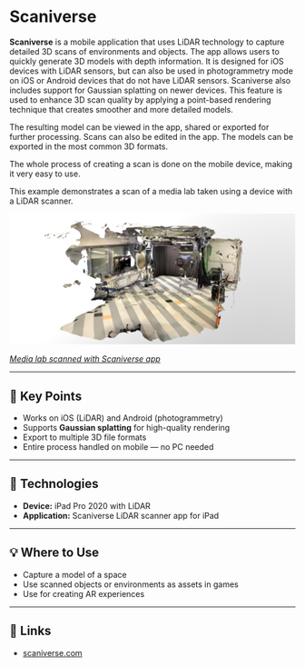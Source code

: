 # Scaniverse

**Scaniverse** is a mobile application that uses LiDAR technology to capture detailed 3D scans of environments and objects. The app allows users to quickly generate 3D models with depth information. It is designed for iOS devices with LiDAR sensors, but can also be used in photogrammetry mode on iOS or Android devices that do not have LiDAR sensors. Scaniverse also includes support for Gaussian splatting on newer devices. This feature is used to enhance 3D scan quality by applying a point-based rendering technique that creates smoother and more detailed models.

The resulting model can be viewed in the app, shared or exported for further processing. Scans can also be edited in the app. The models can be exported in the most common 3D formats.

The whole process of creating a scan is done on the mobile device, making it very easy to use.

This example demonstrates a scan of a media lab taken using a device with a LiDAR scanner.

[![Scaniverse](../../images/scaniverse.PNG)](https://sketchfab.com/3d-models/scaniverse-medialab-7dd270dd046c4f6799ac96126b6566fc/embed)

_[Media lab scanned with Scaniverse app](https://sketchfab.com/3d-models/scaniverse-medialab-7dd270dd046c4f6799ac96126b6566fc/embed)_

---

## 🔑 Key Points

- Works on iOS (LiDAR) and Android (photogrammetry)
- Supports **Gaussian splatting** for high-quality rendering
- Export to multiple 3D file formats
- Entire process handled on mobile — no PC needed

---

## 🧰 Technologies

- **Device:** iPad Pro 2020 with LiDAR
- **Application:** Scaniverse LiDAR scanner app for iPad

---

## 💡 Where to Use

- Capture a model of a space
- Use scanned objects or environments as assets in games
- Use for creating AR experiences

---

## 🔗 Links

- [scaniverse.com](https://scaniverse.com)
